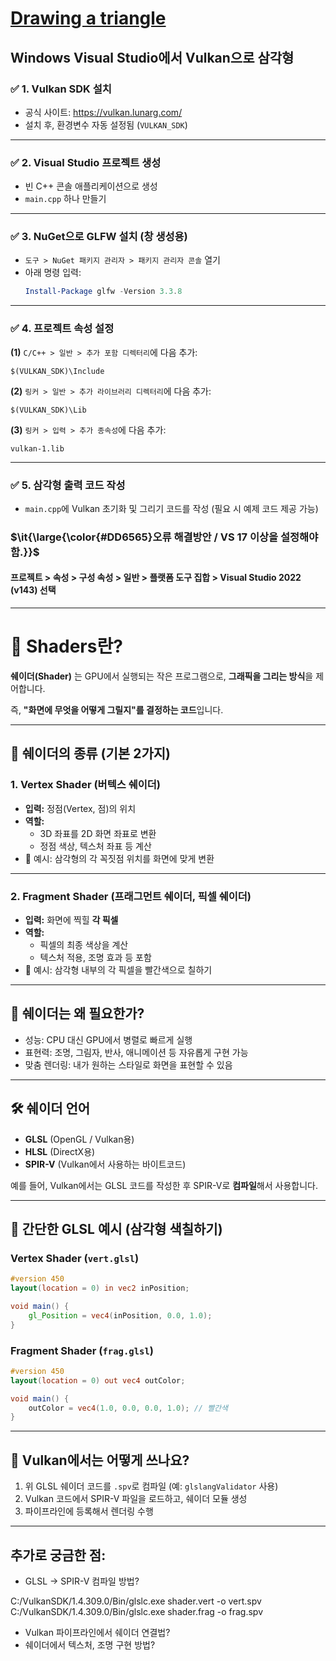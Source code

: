 # [Drawing a triangle](https://docs.vulkan.org/tutorial/latest/00_Introduction.html)

## Windows Visual Studio에서 Vulkan으로 삼각형

### ✅ 1. Vulkan SDK 설치
- 공식 사이트: https://vulkan.lunarg.com/
- 설치 후, 환경변수 자동 설정됨 (`VULKAN_SDK`)

---

### ✅ 2. Visual Studio 프로젝트 생성
- 빈 C++ 콘솔 애플리케이션으로 생성
- `main.cpp` 하나 만들기

---

### ✅ 3. NuGet으로 GLFW 설치 (창 생성용)
- `도구 > NuGet 패키지 관리자 > 패키지 관리자 콘솔` 열기
- 아래 명령 입력:
  ```powershell
  Install-Package glfw -Version 3.3.8
  ```

---

### ✅ 4. 프로젝트 속성 설정
**(1)** `C/C++ > 일반 > 추가 포함 디렉터리`에 다음 추가:
```
$(VULKAN_SDK)\Include
```

**(2)** `링커 > 일반 > 추가 라이브러리 디렉터리`에 다음 추가:
```
$(VULKAN_SDK)\Lib
```

**(3)** `링커 > 입력 > 추가 종속성`에 다음 추가:
```
vulkan-1.lib
```

---

### ✅ 5. 삼각형 출력 코드 작성
- `main.cpp`에 Vulkan 초기화 및 그리기 코드를 작성 (필요 시 예제 코드 제공 가능)


### <p>$\it{\large{\color{#DD6565}오류 해결방안 / VS 17 이상을 설정해야 함.}}$</p>
#### 프로젝트 > 속성 > 구성 속성 > 일반 > 플랫폼 도구 집합 > Visual Studio 2022 (v143) 선택

---

# 🎨 Shaders란?

**쉐이더(Shader)** 는 GPU에서 실행되는 작은 프로그램으로, **그래픽을 그리는 방식**을 제어합니다.

즉, **"화면에 무엇을 어떻게 그릴지"를 결정하는 코드**입니다.

---

## 🧩 쉐이더의 종류 (기본 2가지)

### 1. **Vertex Shader (버텍스 쉐이더)**
- **입력:** 정점(Vertex, 점)의 위치
- **역할:**  
  - 3D 좌표를 2D 화면 좌표로 변환
  - 정점 색상, 텍스처 좌표 등 계산
- 📌 예시: 삼각형의 각 꼭짓점 위치를 화면에 맞게 변환

---

### 2. **Fragment Shader (프래그먼트 쉐이더, 픽셀 쉐이더)**
- **입력:** 화면에 찍힐 **각 픽셀**
- **역할:**  
  - 픽셀의 최종 색상을 계산
  - 텍스처 적용, 조명 효과 등 포함
- 📌 예시: 삼각형 내부의 각 픽셀을 빨간색으로 칠하기

---

## 🎯 쉐이더는 왜 필요한가?

- 성능: CPU 대신 GPU에서 병렬로 빠르게 실행
- 표현력: 조명, 그림자, 반사, 애니메이션 등 자유롭게 구현 가능
- 맞춤 렌더링: 내가 원하는 스타일로 화면을 표현할 수 있음

---

## 🛠 쉐이더 언어
- **GLSL** (OpenGL / Vulkan용)
- **HLSL** (DirectX용)
- **SPIR-V** (Vulkan에서 사용하는 바이트코드)

예를 들어, Vulkan에서는 GLSL 코드를 작성한 후 SPIR-V로 **컴파일**해서 사용합니다.

---

## 📄 간단한 GLSL 예시 (삼각형 색칠하기)

### Vertex Shader (`vert.glsl`)
```glsl
#version 450
layout(location = 0) in vec2 inPosition;

void main() {
    gl_Position = vec4(inPosition, 0.0, 1.0);
}
```

### Fragment Shader (`frag.glsl`)
```glsl
#version 450
layout(location = 0) out vec4 outColor;

void main() {
    outColor = vec4(1.0, 0.0, 0.0, 1.0); // 빨간색
}
```

---

## 🧪 Vulkan에서는 어떻게 쓰나요?

1. 위 GLSL 쉐이더 코드를 `.spv`로 컴파일 (예: `glslangValidator` 사용)
2. Vulkan 코드에서 SPIR-V 파일을 로드하고, 쉐이더 모듈 생성
3. 파이프라인에 등록해서 렌더링 수행

---

## 추가로 궁금한 점:
- GLSL → SPIR-V 컴파일 방법?

C:/VulkanSDK/1.4.309.0/Bin/glslc.exe shader.vert -o vert.spv
C:/VulkanSDK/1.4.309.0/Bin/glslc.exe shader.frag -o frag.spv

- Vulkan 파이프라인에서 쉐이더 연결법?
- 쉐이더에서 텍스처, 조명 구현 방법?



